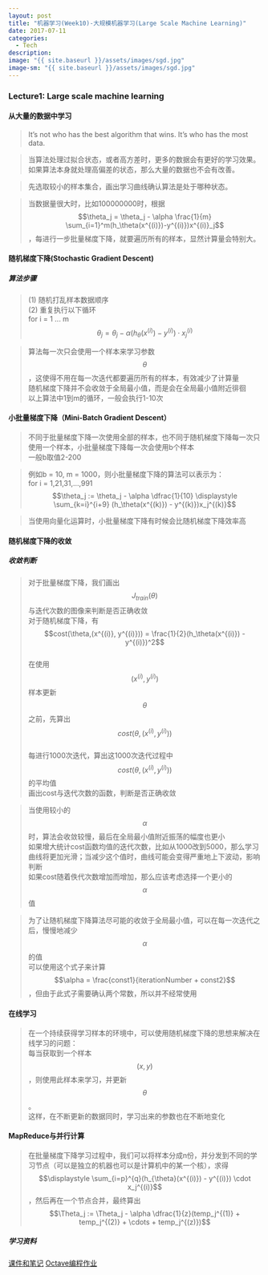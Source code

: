 ```yaml
---
layout: post
title: "机器学习(Week10)-大规模机器学习(Large Scale Machine Learning)"
date: 2017-07-11
categories:
  - Tech
description: 
image: "{{ site.baseurl }}/assets/images/sgd.jpg"
image-sm: "{{ site.baseurl }}/assets/images/sgd.jpg"
---
```

<script type="text/javascript" async
  src="https://cdnjs.cloudflare.com/ajax/libs/mathjax/2.7.1/MathJax.js?config=TeX-MML-AM_CHTML">
</script>

### Lecture1: Large scale machine learning

#### 从大量的数据中学习

> It’s not who has the best algorithm that wins. It’s who has the most data.<br/>

> 当算法处理过拟合状态，或者高方差时，更多的数据会有更好的学习效果。如果算法本身就处理高偏差的状态，那么大量的数据也不会有改善。<br/>

> 先选取较小的样本集合，画出学习曲线确认算法是处于哪种状态。<br/>

> 当数据量很大时，比如100000000时，根据$$\theta_j = \theta_j - \alpha \frac{1}{m} \sum_{i=1}^m(h_\theta(x^{(i)})-y^{(i)})x^{(i)}_j$$，每进行一步批量梯度下降，就要遍历所有的样本，显然计算量会特别大。

#### 随机梯度下降(Stochastic Gradient Descent)

##### 算法步骤

> (1) 随机打乱样本数据顺序<br/>
> (2) 重复执行以下循环<br/>
> for i = 1 ... m <br/>
> $$ \theta_j = \theta_j - \alpha (h_{\theta}(x^{(i)}) - y^{(i)}) \cdot x^{(i)}_j$$

> 算法每一次只会使用一个样本来学习参数$$\theta$$，这使得不用在每一次迭代都要遍历所有的样本，有效减少了计算量<br/>
> 随机梯度下降并不会收敛于全局最小值，而是会在全局最小值附近徘徊<br/>
> 以上算法中1到m的循环，一般会执行1-10次

#### 小批量梯度下降（Mini-Batch Gradient Descent）

> 不同于批量梯度下降一次使用全部的样本，也不同于随机梯度下降每一次只使用一个样本，小批量梯度下降每一次会使用b个样本<br/>
> 一般b取值2-200

> 例如b = 10, m = 1000，则小批量梯度下降的算法可以表示为：<br/>
> for i = 1,21,31,...,991<br/>
> $$\theta_j := \theta_j - \alpha \dfrac{1}{10} \displaystyle \sum_{k=i}^{i+9} (h_\theta(x^{(k)}) - y^{(k)})x_j^{(k)}$$

> 当使用向量化运算时，小批量梯度下降有时候会比随机梯度下降效率高

#### 随机梯度下降的收敛

##### 收敛判断

> 对于批量梯度下降，我们画出$$J_{train}(\theta)$$与迭代次数的图像来判断是否正确收敛<br/>
> 对于随机梯度下降，有$$cost(\theta,(x^{(i)}, y^{(i)})) = \frac{1}{2}(h_\theta(x^{(i)}) - y^{(i)})^2$$<br/>
> 在使用$$(x^{(i)}, y^{(i)})$$样本更新$$\theta$$之前，先算出$$cost(\theta,(x^{(i)}, y^{(i)}))$$<br/>
> 每进行1000次迭代，算出这1000次迭代过程中$$cost(\theta,(x^{(i)}, y^{(i)}))$$的平均值<br/>
> 画出cost与迭代次数的函数，判断是否正确收敛

> 当使用较小的$$\alpha$$时，算法会收敛较慢，最后在全局最小值附近振荡的幅度也更小<br/>
> 如果增大统计cost函数均值的迭代次数，比如从1000改到5000，那么学习曲线将更加光滑；当减少这个值时，曲线可能会变得严重地上下波动，影响判断<br/>
> 如果cost随着佚代次数增加而增加，那么应该考虑选择一个更小的$$\alpha$$值

> 为了让随机梯度下降算法尽可能的收敛于全局最小值，可以在每一次迭代之后，慢慢地减少$$\alpha$$的值<br/>
> 可以使用这个式子来计算$$\alpha = \frac{const1}{iterationNumber + const2}$$，但由于此式子需要确认两个常数，所以并不经常使用<br/>

#### 在线学习

> 在一个持续获得学习样本的环境中，可以使用随机梯度下降的思想来解决在线学习的问题：<br/>
> 每当获取到一个样本$$(x,y)$$，则使用此样本来学习，并更新$$\theta$$。<br/>
> 这样，在不断更新的数据同时，学习出来的参数也在不断地变化

#### MapReduce与并行计算

> 在批量梯度下降学习过程中，我们可以将样本分成n份，并分发到不同的学习节点（可以是独立的机器也可以是计算机中的某一个核），求得$$\displaystyle \sum_{i=p}^{q}(h_{\theta}(x^{(i)}) - y^{(i)}) \cdot x_j^{(i)}$$，然后再在一个节点合并，最终算出$$\Theta_j := \Theta_j - \alpha \dfrac{1}{z}(temp_j^{(1)} + temp_j^{(2)} + \cdots + temp_j^{(z)})$$


##### 学习资料

[课件和笔记](http://pan.baidu.com/s/1hsGETb2)
[Octave编程作业](https://github.com/xiaochai/ml_assignment)

